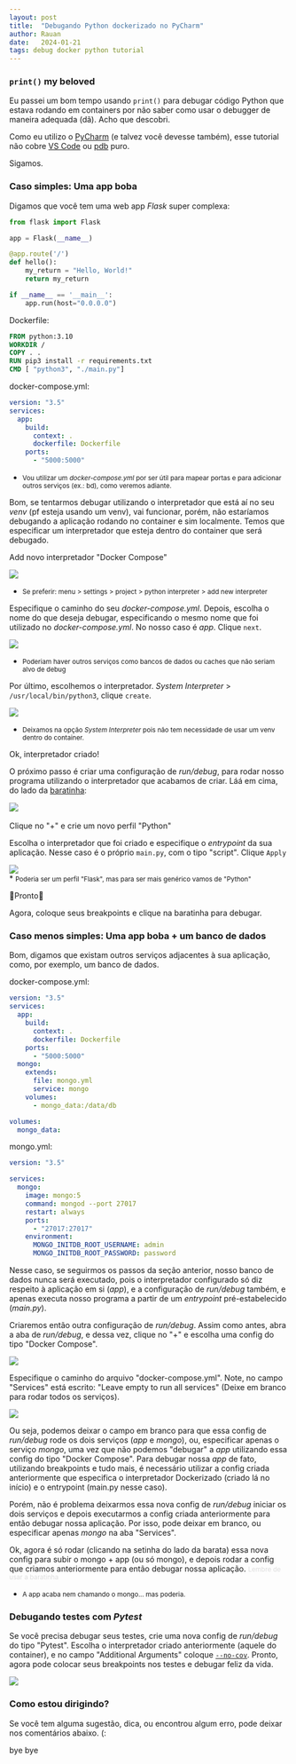 ```yaml
---
layout: post
title:  "Debugando Python dockerizado no PyCharm"
author: Rauan
date:   2024-01-21
tags: debug docker python tutorial
---
```


### `print()` my beloved

Eu passei um bom tempo usando `print()` para debugar código Python que estava rodando em containers por não saber
como usar o debugger de maneira adequada (dã). Acho que descobri.

Como eu utilizo o <a href="https://www.jetbrains.com/pycharm/" target="_blank">PyCharm</a> (e talvez você devesse também),
esse tutorial não cobre <a href="https://code.visualstudio.com/" target="_blank">VS Code</a> ou
<a href="https://docs.python.org/3/library/pdb.html" target="_blank">pdb</a> puro.

Sigamos.

### Caso simples: Uma app boba

Digamos que você tem uma web app _Flask_ super complexa:

```python
from flask import Flask

app = Flask(__name__)

@app.route('/')
def hello():
    my_return = "Hello, World!"
    return my_return

if __name__ == '__main__':
    app.run(host="0.0.0.0")
```

Dockerfile:

```dockerfile
FROM python:3.10
WORKDIR /
COPY . .
RUN pip3 install -r requirements.txt
CMD [ "python3", "./main.py"]
```
docker-compose.yml:
```yaml
version: "3.5"
services:
  app:
    build:
      context: .
      dockerfile: Dockerfile
    ports:
      - "5000:5000"
```

* <small>Vou utilizar um _docker-compose.yml_ por ser útil para mapear portas e para adicionar outros serviços (ex.: bd),
como veremos adiante.</small>

Bom, se tentarmos debugar utilizando o interpretador que está aí no seu _venv_ (pf esteja usando um venv), vai funcionar,
porém, não estaríamos debugando a aplicação rodando no container e sim localmente. 
Temos que especificar um interpretador que esteja dentro do container que será debugado.

Add novo interpretador "Docker Compose"

<img src="/images/pycharm-docker-debug/new_interpreter-1.gif" style="display:block;margin:0 auto">

* <small> Se preferir: menu > settings > project > python interpreter > add new interpreter </small>

Especifique o caminho do seu _docker-compose.yml_. 
Depois, escolha o nome do que deseja debugar, especificando o mesmo nome que foi utilizado no
_docker-compose.yml_. No nosso caso é _app_. Clique `next`. 

<img src="/images/pycharm-docker-debug/new_interpreter-2.png" style="display:block;margin:0 auto">

* <small> Poderiam haver outros serviços como bancos de dados ou caches que não seriam alvo de debug </small>

Por último, escolhemos o interpretador. _System Interpreter_ > `/usr/local/bin/python3`, clique `create`.

<img src="/images/pycharm-docker-debug/new_interpreter-3.png" style="display:block;margin:0 auto">

* <small>Deixamos na opção _System Interpreter_ pois não tem necessidade de usar um venv dentro do container.</small>

Ok, interpretador criado!

O próximo passo é criar uma configuração de _run/debug_, para rodar nosso programa utilizando o interpretador que acabamos
de criar. Láá em cima, do lado da <a href="https://www.google.com/search?q=quantas+pernas+tem+uma+barata" target="_blank">baratinha</a>:

<img src="/images/pycharm-docker-debug/run-debug-config.gif" style="display:block;margin:0 auto">

<br>
Clique no "+" e crie um novo perfil "Python"

Escolha o interpretador que foi criado e especifique o _entrypoint_ da sua aplicação. Nesse caso é o próprio `main.py`,
com o tipo "script". Clique `Apply`

<img src="/images/pycharm-docker-debug/run-debug-config.png" style="display:block;margin:0 auto">
* <small>Poderia ser um perfil "Flask", mas para ser mais genérico vamos de "Python"</small>

🤗Pronto🤗

Agora, coloque seus breakpoints e clique na baratinha para debugar.

### Caso menos simples: Uma app boba + um banco de dados

Bom, digamos que existam outros serviços adjacentes à sua aplicação, como, por exemplo, um banco de dados.

docker-compose.yml:
```yaml
version: "3.5"
services:
  app:
    build:
      context: .
      dockerfile: Dockerfile
    ports:
      - "5000:5000"
  mongo:
    extends:
      file: mongo.yml
      service: mongo
    volumes:
      - mongo_data:/data/db

volumes:
  mongo_data:
```

mongo.yml:
```yaml
version: "3.5"

services:
  mongo:
    image: mongo:5
    command: mongod --port 27017
    restart: always
    ports:
      - "27017:27017"
    environment:
      MONGO_INITDB_ROOT_USERNAME: admin
      MONGO_INITDB_ROOT_PASSWORD: password
```

Nesse caso, se seguirmos os passos da seção anterior, nosso banco de dados nunca será executado, pois o interpretador configurado só
diz respeito à aplicação em si (_app_), e a configuração de _run/debug_ também, e apenas executa nosso programa a partir de um
_entrypoint_ pré-estabelecido (_main.py_).

Criaremos então outra configuração de _run/debug_. Assim como antes, abra a aba de _run/debug_, e dessa vez,
clique no "+" e escolha uma config do tipo "Docker Compose".

<img src="/images/pycharm-docker-debug/run-debug-docker-compose.png" style="display:block;margin:0 auto">

Especifique o caminho do arquivo "docker-compose.yml".
Note, no campo "Services" está escrito: "Leave empty to run all services" (Deixe em branco para rodar todos os serviços).

<img src="/images/pycharm-docker-debug/run-debug-docker-compose-2.png" style="display:block;margin:0 auto">

Ou seja, podemos deixar o campo em branco para que essa config de _run/debug_ rode os dois serviços (_app_ e _mongo_), ou,
especificar apenas o serviço _mongo_, uma vez que não podemos "debugar" a _app_ utilizando essa config do tipo "Docker Compose".
Para debugar nossa _app_ de fato, utilizando breakpoints e tudo mais, é necessário utilizar a config criada anteriormente
que especifica o interpretador Dockerizado (criado lá no início) e o entrypoint (main.py nesse caso).

Porém, não é problema deixarmos essa nova config de _run/debug_ iniciar os dois serviços e depois executarmos
a config criada anteriormente para então debugar nossa aplicação. Por isso, pode deixar em branco, ou especificar apenas
_mongo_ na aba "Services".

Ok, agora é só rodar (clicando na setinha do lado da barata) essa nova config para subir o mongo + app (ou só mongo), e depois rodar a config que criamos 
anteriormente para então debugar nossa aplicação. 
<small style="color: #ddd">Lembre de usar a baratinha</small>

* <small>A app acaba nem chamando o mongo... mas poderia.</small>

### Debugando testes com _Pytest_

Se você precisa debugar seus testes, crie uma nova config de _run/debug_ do tipo
"Pytest". Escolha o interpretador criado anteriormente (aquele do container), e no campo
"Additional Arguments" coloque <a href="https://github.com/pytest-dev/pytest-cov/issues/131" target="_blank">`--no-cov`</a>. Pronto, agora pode colocar seus breakpoints nos testes e debugar feliz da vida.

<img src="/images/pycharm-docker-debug/pytest-debug.png" style="display:block;margin:0 auto">

### Como estou dirigindo?

Se você tem alguma sugestão, dica, ou encontrou algum erro, pode deixar nos comentários abaixo. (:

bye bye